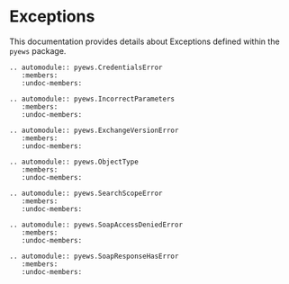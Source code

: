 # Exceptions

This documentation provides details about Exceptions defined within the `pyews` package.

```eval_rst
.. automodule:: pyews.CredentialsError
   :members:
   :undoc-members:
```

```eval_rst
.. automodule:: pyews.IncorrectParameters
   :members:
   :undoc-members:
```

```eval_rst
.. automodule:: pyews.ExchangeVersionError
   :members:
   :undoc-members:
```

```eval_rst
.. automodule:: pyews.ObjectType
   :members:
   :undoc-members:
```


```eval_rst
.. automodule:: pyews.SearchScopeError
   :members:
   :undoc-members:
```
```eval_rst
.. automodule:: pyews.SoapAccessDeniedError
   :members:
   :undoc-members:
```
```eval_rst
.. automodule:: pyews.SoapResponseHasError
   :members:
   :undoc-members:
```